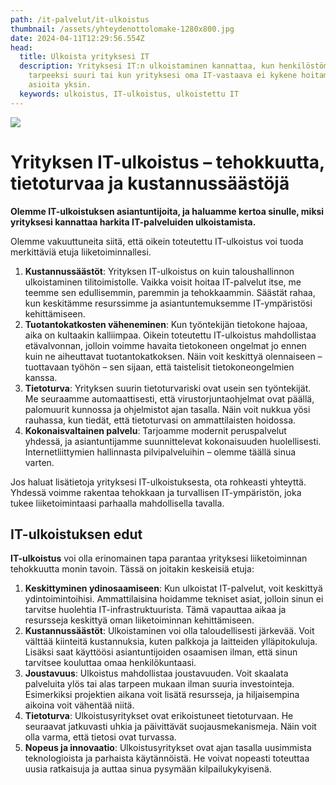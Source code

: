 ```yaml
---
path: /it-palvelut/it-ulkoistus
thumbnail: /assets/yhteydenottolomake-1280x800.jpg
date: 2024-04-11T12:29:56.554Z
head:
  title: Ulkoista yrityksesi IT
  description: Yrityksesi IT:n ulkoistaminen kannattaa, kun henkilöstömäärä on
    tarpeeksi suuri tai kun yrityksesi oma IT-vastaava ei kykene hoitamaan
    asioita yksin.
  keywords: ulkoistus, IT-ulkoistus, ulkoistettu IT
---
```

![](/assets/yhteydenottolomake-1280x800.jpg)

# Y﻿rityksen IT-ulkoistus – tehokkuutta, tietoturvaa ja kustannussäästöjä

**Olemme IT-ulkoistuksen asiantuntijoita, ja haluamme kertoa sinulle, miksi yrityksesi kannattaa harkita IT-palveluiden ulkoistamista.** 

Olemme vakuuttuneita siitä, että oikein toteutettu IT-ulkoistus voi tuoda merkittäviä etuja liiketoiminnallesi.

1. **Kustannussäästöt**: Yrityksen IT-ulkoistus on kuin taloushallinnon ulkoistaminen tilitoimistolle. Vaikka voisit hoitaa IT-palvelut itse, me teemme sen edullisemmin, paremmin ja tehokkaammin. Säästät rahaa, kun keskitämme resurssimme ja asiantuntemuksemme IT-ympäristösi kehittämiseen.
2. **Tuotantokatkosten väheneminen**: Kun työntekijän tietokone hajoaa, aika on kultaakin kalliimpaa. Oikein toteutettu IT-ulkoistus mahdollistaa etävalvonnan, jolloin voimme havaita tietokoneen ongelmat jo ennen kuin ne aiheuttavat tuotantokatkoksen. Näin voit keskittyä olennaiseen – tuottavaan työhön – sen sijaan, että taistelisit tietokoneongelmien kanssa.
3. **Tietoturva**: Yrityksen suurin tietoturvariski ovat usein sen työntekijät. Me seuraamme automaattisesti, että virustorjuntaohjelmat ovat päällä, palomuurit kunnossa ja ohjelmistot ajan tasalla. Näin voit nukkua yösi rauhassa, kun tiedät, että tietoturvasi on ammattilaisten hoidossa.
4. **Kokonaisvaltainen palvelu**: Tarjoamme modernit peruspalvelut yhdessä, ja asiantuntijamme suunnittelevat kokonaisuuden huolellisesti. Internetliittymien hallinnasta pilvipalveluihin – olemme täällä sinua varten.

Jos haluat lisätietoja yrityksesi IT-ulkoistuksesta, ota rohkeasti yhteyttä. Yhdessä voimme rakentaa tehokkaan ja turvallisen IT-ympäristön, joka tukee liiketoimintaasi parhaalla mahdollisella tavalla. 

## I﻿T-ulkoistuksen edut

**IT-ulkoistus** voi olla erinomainen tapa parantaa yrityksesi liiketoiminnan tehokkuutta monin tavoin. Tässä on joitakin keskeisiä etuja:

1. **Keskittyminen ydinosaamiseen**: Kun ulkoistat IT-palvelut, voit keskittyä ydintoimintoihisi. Ammattilaisina hoidamme tekniset asiat, jolloin sinun ei tarvitse huolehtia IT-infrastruktuurista. Tämä vapauttaa aikaa ja resursseja keskittyä oman liiketoiminnan kehittämiseen. 
2. **Kustannussäästöt**: Ulkoistaminen voi olla taloudellisesti järkevää. Voit välttää kiinteitä kustannuksia, kuten palkkoja ja laitteiden ylläpitokuluja. Lisäksi saat käyttöösi asiantuntijoiden osaamisen ilman, että sinun tarvitsee kouluttaa omaa henkilökuntaasi.
3. **Joustavuus**: Ulkoistus mahdollistaa joustavuuden. Voit skaalata palveluita ylös tai alas tarpeen mukaan ilman suuria investointeja. Esimerkiksi projektien aikana voit lisätä resursseja, ja hiljaisempina aikoina voit vähentää niitä.
4. **Tietoturva**: Ulkoistusyritykset ovat erikoistuneet tietoturvaan. He seuraavat jatkuvasti uhkia ja päivittävät suojausmekanismeja. Näin voit olla varma, että tietosi ovat turvassa.
5. **Nopeus ja innovaatio**: Ulkoistusyritykset ovat ajan tasalla uusimmista teknologioista ja parhaista käytännöistä. He voivat nopeasti toteuttaa uusia ratkaisuja ja auttaa sinua pysymään kilpailukykyisenä.